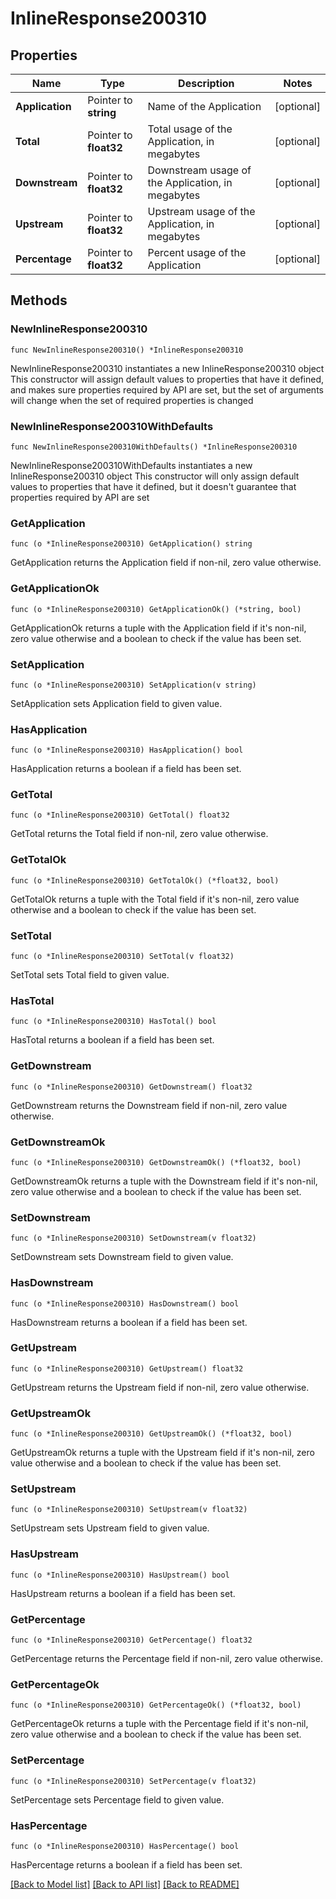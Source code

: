 # InlineResponse200310

## Properties

Name | Type | Description | Notes
------------ | ------------- | ------------- | -------------
**Application** | Pointer to **string** | Name of the Application | [optional] 
**Total** | Pointer to **float32** | Total usage of the Application, in megabytes | [optional] 
**Downstream** | Pointer to **float32** | Downstream usage of the Application, in megabytes | [optional] 
**Upstream** | Pointer to **float32** | Upstream usage of the Application, in megabytes | [optional] 
**Percentage** | Pointer to **float32** | Percent usage of the Application | [optional] 

## Methods

### NewInlineResponse200310

`func NewInlineResponse200310() *InlineResponse200310`

NewInlineResponse200310 instantiates a new InlineResponse200310 object
This constructor will assign default values to properties that have it defined,
and makes sure properties required by API are set, but the set of arguments
will change when the set of required properties is changed

### NewInlineResponse200310WithDefaults

`func NewInlineResponse200310WithDefaults() *InlineResponse200310`

NewInlineResponse200310WithDefaults instantiates a new InlineResponse200310 object
This constructor will only assign default values to properties that have it defined,
but it doesn't guarantee that properties required by API are set

### GetApplication

`func (o *InlineResponse200310) GetApplication() string`

GetApplication returns the Application field if non-nil, zero value otherwise.

### GetApplicationOk

`func (o *InlineResponse200310) GetApplicationOk() (*string, bool)`

GetApplicationOk returns a tuple with the Application field if it's non-nil, zero value otherwise
and a boolean to check if the value has been set.

### SetApplication

`func (o *InlineResponse200310) SetApplication(v string)`

SetApplication sets Application field to given value.

### HasApplication

`func (o *InlineResponse200310) HasApplication() bool`

HasApplication returns a boolean if a field has been set.

### GetTotal

`func (o *InlineResponse200310) GetTotal() float32`

GetTotal returns the Total field if non-nil, zero value otherwise.

### GetTotalOk

`func (o *InlineResponse200310) GetTotalOk() (*float32, bool)`

GetTotalOk returns a tuple with the Total field if it's non-nil, zero value otherwise
and a boolean to check if the value has been set.

### SetTotal

`func (o *InlineResponse200310) SetTotal(v float32)`

SetTotal sets Total field to given value.

### HasTotal

`func (o *InlineResponse200310) HasTotal() bool`

HasTotal returns a boolean if a field has been set.

### GetDownstream

`func (o *InlineResponse200310) GetDownstream() float32`

GetDownstream returns the Downstream field if non-nil, zero value otherwise.

### GetDownstreamOk

`func (o *InlineResponse200310) GetDownstreamOk() (*float32, bool)`

GetDownstreamOk returns a tuple with the Downstream field if it's non-nil, zero value otherwise
and a boolean to check if the value has been set.

### SetDownstream

`func (o *InlineResponse200310) SetDownstream(v float32)`

SetDownstream sets Downstream field to given value.

### HasDownstream

`func (o *InlineResponse200310) HasDownstream() bool`

HasDownstream returns a boolean if a field has been set.

### GetUpstream

`func (o *InlineResponse200310) GetUpstream() float32`

GetUpstream returns the Upstream field if non-nil, zero value otherwise.

### GetUpstreamOk

`func (o *InlineResponse200310) GetUpstreamOk() (*float32, bool)`

GetUpstreamOk returns a tuple with the Upstream field if it's non-nil, zero value otherwise
and a boolean to check if the value has been set.

### SetUpstream

`func (o *InlineResponse200310) SetUpstream(v float32)`

SetUpstream sets Upstream field to given value.

### HasUpstream

`func (o *InlineResponse200310) HasUpstream() bool`

HasUpstream returns a boolean if a field has been set.

### GetPercentage

`func (o *InlineResponse200310) GetPercentage() float32`

GetPercentage returns the Percentage field if non-nil, zero value otherwise.

### GetPercentageOk

`func (o *InlineResponse200310) GetPercentageOk() (*float32, bool)`

GetPercentageOk returns a tuple with the Percentage field if it's non-nil, zero value otherwise
and a boolean to check if the value has been set.

### SetPercentage

`func (o *InlineResponse200310) SetPercentage(v float32)`

SetPercentage sets Percentage field to given value.

### HasPercentage

`func (o *InlineResponse200310) HasPercentage() bool`

HasPercentage returns a boolean if a field has been set.


[[Back to Model list]](../README.md#documentation-for-models) [[Back to API list]](../README.md#documentation-for-api-endpoints) [[Back to README]](../README.md)


